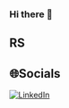 ### Hi there 👋

## RS
## 🌐Socials
[![LinkedIn](https://img.shields.io/badge/LinkedIn-%230077B5.svg?logo=linkedin&logoColor=white)](https://linkedin.com/in/blueudp2)

<!--
**blueudp/blueudp** is a ✨ _special_ ✨ repository because its `README.md` (this file) appears on your GitHub profile.

Here are some ideas to get you started:

- 🔭 I’m currently working on ...
- 🌱 I’m currently learning ...
- 👯 I’m looking to collaborate on ...
- 🤔 I’m looking for help with ...
- 💬 Ask me about ...
- 📫 How to reach me: ...
- 😄 Pronouns: ...
- ⚡ Fun fact: ...
-->
